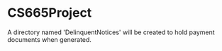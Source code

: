 # CS665Project
A directory named 'DelinquentNotices' will be created to hold payment documents when generated.
